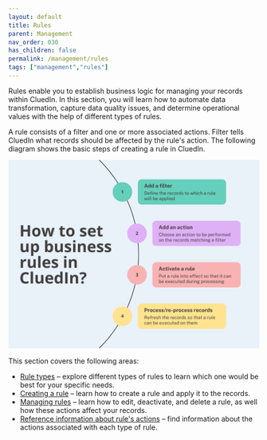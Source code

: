 ```yaml
---
layout: default
title: Rules
parent: Management
nav_order: 030
has_children: false
permalink: /management/rules
tags: ["management","rules"]
---
```


Rules enable you to establish business logic for managing your records within CluedIn. In this section, you will learn how to automate data transformation, capture data quality issues, and determine operational values with the help of different types of rules.

A rule consists of a filter and one or more associated actions. Filter tells CluedIn what records should be affected by the rule's action. The following diagram shows the basic steps of creating a rule in CluedIn.

![rules-1.png](../../assets/images/management/rules/rules-1.png)

This section covers the following areas:

- [Rule types](/management/rules/rule-types) – explore different types of rules to learn which one would be best for your specific needs.
- [Creating a rule](/management/rules/create-rule) – learn how to create a rule and apply it to the records.
- [Managing rules](/management/rules/manage-rules) – learn how to edit, deactivate, and delete a rule, as well how these actions affect your records.
- [Reference information about rule's actions](/management/rules/rules-reference) – find information about the actions associated with each type of rule.

